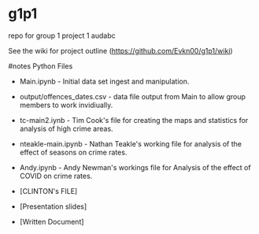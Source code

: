 # g1p1
repo for group 1 project 1 audabc

See the wiki for project outline (https://github.com/Evkn00/g1p1/wiki)

#notes
Python Files
- Main.ipynb - Initial data set ingest and manipulation. 
- output/offences_dates.csv - data file output from Main to allow group members to work invidiually.
- tc-main2.iynb - Tim Cook's file for creating the maps and statistics for analysis of high crime areas.
- nteakle-main.ipynb - Nathan Teakle's working file for analysis of the effect of seasons on crime rates. 
- Andy.ipynb - Andy Newman's workings file for Analysis of the effect of COVID on crime rates. 
- [CLINTON's FILE]

- [Presentation slides]
- [Written Document]
